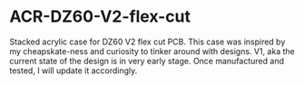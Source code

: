 # ACR-DZ60-V2-flex-cut
Stacked acrylic case for DZ60 V2 flex cut PCB.
This case was inspired by my cheapskate-ness and curiosity to tinker around with designs.
V1, aka the current state of the design is in very early stage. Once manufactured and tested, I will update it accordingly.
